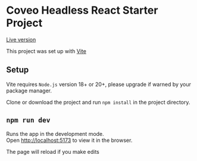 # Coveo Headless React Starter Project

[Live version](https://leafy-emblem-451720-h9.ue.r.appspot.com/)

This project was set up with [Vite](https://vitejs.dev/guide/#scaffolding-your-first-vite-project)

## Setup

Vite requires `Node.js` version 18+ or 20+, please upgrade if warned by your package manager.

Clone or download the project and run `npm install` in the project directory.

## `npm run dev`

Runs the app in the development mode.\
Open [http://localhost:5173](http://localhost:5173) to view it in the browser.

The page will reload if you make edits
